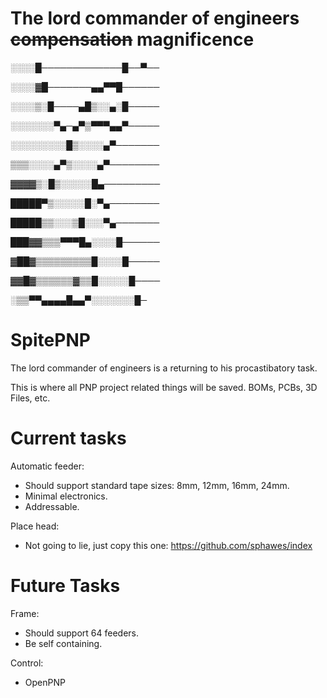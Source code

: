 # The lord commander of engineers ~~compensation~~ magnificence 

░░░░█─────────────█──▀──

░░░░▓█───────▄▄▀▀█──────

░░░░▒░█────▄█▒░░▄░█─────

░░░░░░░▀▄─▄▀▒▀▀▀▄▄▀─────

░░░░░░░░░█▒░░░░▄▀───────

▒▒▒░░░░▄▀▒░░░░▄▀────────

▓▓▓▓▒░█▒░░░░░█▄─────────

█████▀▒░░░░░█░▀▄────────

█████▒▒░░░▒█░░░▀▄───────

███▓▓▒▒▒▀▀▀█▄░░░░█──────

▓██▓▒▒▒▒▒▒▒▒▒█░░░░█─────

▓▓█▓▒▒▒▒▒▒▓▒▒█░░░░░█────

░▒▒▀▀▄▄▄▄█▄▄▀░░░░░░░█─

# SpitePNP
The lord commander of engineers is a returning to his procastibatory task.

This is where all PNP project related things will be saved. BOMs, PCBs, 3D Files, etc.

# Current tasks
Automatic feeder:
- Should support standard tape sizes: 8mm, 12mm, 16mm, 24mm.
- Minimal electronics.
- Addressable.

Place head:
- Not going to lie, just copy this one: https://github.com/sphawes/index

# Future Tasks
Frame:
- Should support 64 feeders.
- Be self containing.

Control:
- OpenPNP
